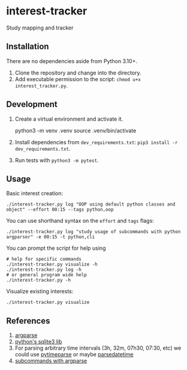 # interest-tracker

Study mapping and tracker

## Installation

There are no dependencies aside from Python 3.10+.

1. Clone the repository and change into the directory.
2. Add executable permission to the script: `chmod u+x interest_tracker.py`.

## Development

1. Create a virtual environment and activate it.

    python3 -m venv .venv
    source .venv/bin/activate
2. Install dependencies from `dev_requirements.txt`: `pip3 install -r dev_requirements.txt`.
3. Run tests with `python3 -m pytest`.

## Usage

Basic interest creation:

```
./interest-tracker.py log "OOP using default python classes and object" --effort 00:15 --tags python,oop
```

You can use shorthand syntax on the `effort` and `tags` flags:

```
./interest-tracker.py log "study usage of subcommands with python argparser" -e 00:15 -t python,cli
```

You can prompt the script for help using

    # help for specific commands
    ./interest-tracker.py visualize -h
    ./interest-tracker.py log -h
    # or general program wide help
    ./interest-tracker.py -h

Visualize existing interests:

```
./interest-tracker.py visualize
```

## References

1. [argparse](https://docs.python.org/3/howto/argparse.html)
2. [python's sqlite3 lib](https://docs.python.org/3/library/sqlite3.html)
3. For parsing arbitrary time intervals (3h, 32m, 07h30, 07:30, etc) we could use [pytimeparse](https://github.com/wroberts/pytimeparse) or maybe [parsedatetime](https://github.com/bear/parsedatetime)
4. [subcommands with argparse](https://chase-seibert.github.io/blog/2014/03/21/python-multilevel-argparse.html)
